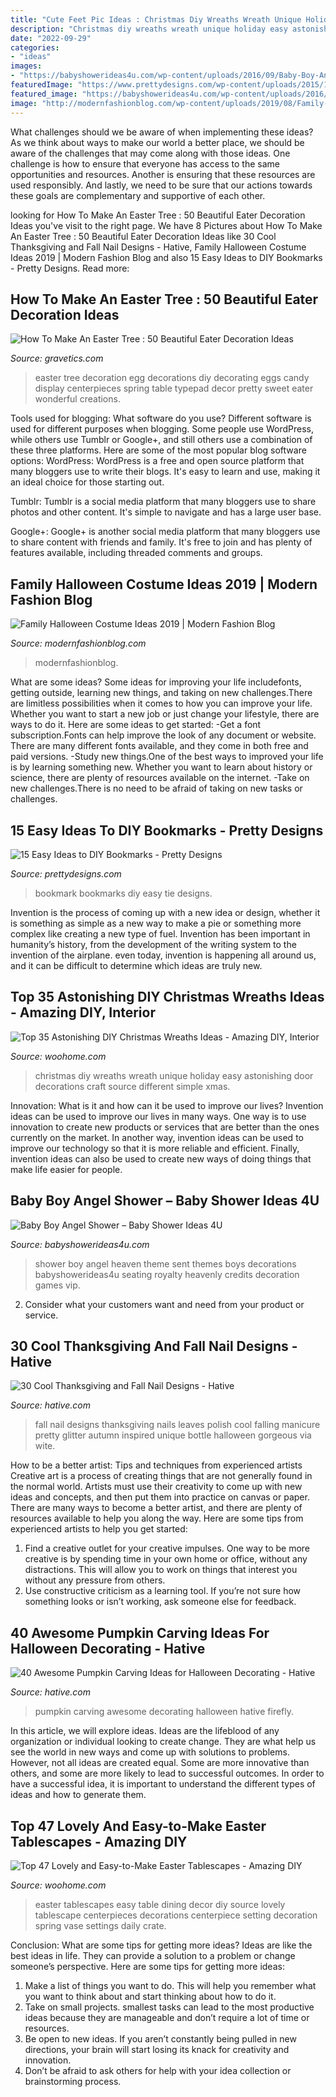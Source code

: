 ```yaml
---
title: "Cute Feet Pic Ideas : Christmas Diy Wreaths Wreath Unique Holiday Easy Astonishing Door Decorations Craft Source Different Simple Xmas"
description: "Christmas diy wreaths wreath unique holiday easy astonishing door decorations craft source different simple xmas"
date: "2022-09-29"
categories:
- "ideas"
images:
- "https://babyshowerideas4u.com/wp-content/uploads/2016/09/Baby-Boy-Angel-Shower-Vip-Seating-600x800.jpg"
featuredImage: "https://www.prettydesigns.com/wp-content/uploads/2015/10/Tie-Bookmark.jpg"
featured_image: "https://babyshowerideas4u.com/wp-content/uploads/2016/09/Baby-Boy-Angel-Shower-Vip-Seating-600x800.jpg"
image: "http://modernfashionblog.com/wp-content/uploads/2019/08/Family-Halloween-Costume-Ideas-2019-9.jpg"
---
```



What challenges should we be aware of when implementing these ideas?
As we think about ways to make our world a better place, we should be aware of the challenges that may come along with those ideas. One challenge is how to ensure that everyone has access to the same opportunities and resources. Another is ensuring that these resources are used responsibly. And lastly, we need to be sure that our actions towards these goals are complementary and supportive of each other.

	

		
looking for How To Make An Easter Tree : 50 Beautiful Eater Decoration Ideas you've visit to the right page. We have 8 Pictures about How To Make An Easter Tree : 50 Beautiful Eater Decoration Ideas like 30 Cool Thanksgiving and Fall Nail Designs - Hative, Family Halloween Costume Ideas 2019 | Modern Fashion Blog and also 15 Easy Ideas to DIY Bookmarks - Pretty Designs. Read more:
		
    
## How To Make An Easter Tree : 50 Beautiful Eater Decoration Ideas

<img loading=lazy src="https://www.gravetics.com/wp-content/uploads/2018/02/Pretty-Easter-Egg-tree.jpg" onerror="this.onerror=null;this.src='https://tse1.mm.bing.net/th?id=OIP.hGcIZMy1B8N7b7_vRpr5kwHaLJ&amp;pid=15.1';" alt="How To Make An Easter Tree : 50 Beautiful Eater Decoration Ideas">

_Source: gravetics.com_

>easter tree decoration egg decorations diy decorating eggs candy display centerpieces spring table typepad decor pretty sweet eater wonderful creations. 

	

Tools used for blogging: What software do you use?
Different software is used for different purposes when blogging. Some people use WordPress, while others use Tumblr or Google+, and still others use a combination of these three platforms. Here are some of the most popular blog software options: 
WordPress: WordPress is a free and open source platform that many bloggers use to write their blogs. It's easy to learn and use, making it an ideal choice for those starting out. 

Tumblr: Tumblr is a social media platform that many bloggers use to share photos and other content. It's simple to navigate and has a large user base. 

Google+: Google+ is another social media platform that many bloggers use to share content with friends and family. It's free to join and has plenty of features available, including threaded comments and groups.

    
## Family Halloween Costume Ideas 2019 | Modern Fashion Blog

<img loading=lazy src="http://modernfashionblog.com/wp-content/uploads/2019/08/Family-Halloween-Costume-Ideas-2019-9.jpg" onerror="this.onerror=null;this.src='https://tse3.mm.bing.net/th?id=OIP.3Ak00AzcbVVP0nQ99RcqCAHaLJ&amp;pid=15.1';" alt="Family Halloween Costume Ideas 2019 | Modern Fashion Blog">

_Source: modernfashionblog.com_

>modernfashionblog. 

	

What are some ideas?
Some ideas for improving your life includefonts, getting outside, learning new things, and taking on new challenges.There are limitless possibilities when it comes to how you can improve your life. Whether you want to start a new job or just change your lifestyle, there are ways to do it. Here are some ideas to get started: 
-Get a font subscription.Fonts can help improve the look of any document or website. There are many different fonts available, and they come in both free and paid versions. 
-Study new things.One of the best ways to improved your life is by learning something new. Whether you want to learn about history or science, there are plenty of resources available on the internet. 
-Take on new challenges.There is no need to be afraid of taking on new tasks or challenges.

    
## 15 Easy Ideas To DIY Bookmarks - Pretty Designs

<img loading=lazy src="https://www.prettydesigns.com/wp-content/uploads/2015/10/Tie-Bookmark.jpg" onerror="this.onerror=null;this.src='https://tse2.mm.bing.net/th?id=OIP._ormk5RjzyHTrOWKTN2PWwHaML&amp;pid=15.1';" alt="15 Easy Ideas to DIY Bookmarks - Pretty Designs">

_Source: prettydesigns.com_

>bookmark bookmarks diy easy tie designs. 

	

Invention is the process of coming up with a new idea or design, whether it is something as simple as a new way to make a pie or something more complex like creating a new type of fuel. Invention has been important in humanity’s history, from the development of the writing system to the invention of the airplane. even today, invention is happening all around us, and it can be difficult to determine which ideas are truly new.

    
## Top 35 Astonishing DIY Christmas Wreaths Ideas - Amazing DIY, Interior

<img loading=lazy src="http://www.woohome.com/wp-content/uploads/2013/12/DIY-Christmas-Wreath-12.jpg" onerror="this.onerror=null;this.src='https://tse1.mm.bing.net/th?id=OIP.r2gA9MkyugEi22Ivdq-GYgHaJ4&amp;pid=15.1';" alt="Top 35 Astonishing DIY Christmas Wreaths Ideas - Amazing DIY, Interior">

_Source: woohome.com_

>christmas diy wreaths wreath unique holiday easy astonishing door decorations craft source different simple xmas. 

	

Innovation: What is it and how can it be used to improve our lives?
Invention ideas can be used to improve our lives in many ways. One way is to use innovation to create new products or services that are better than the ones currently on the market. In another way, invention ideas can be used to improve our technology so that it is more reliable and efficient. Finally, invention ideas can also be used to create new ways of doing things that make life easier for people.

    
## Baby Boy Angel Shower – Baby Shower Ideas 4U

<img loading=lazy src="https://babyshowerideas4u.com/wp-content/uploads/2016/09/Baby-Boy-Angel-Shower-Vip-Seating-600x800.jpg" onerror="this.onerror=null;this.src='https://tse3.mm.bing.net/th?id=OIP.zdnLthi-fgu34Ig2YHWjAwHaJ4&amp;pid=15.1';" alt="Baby Boy Angel Shower – Baby Shower Ideas 4U">

_Source: babyshowerideas4u.com_

>shower boy angel heaven theme sent themes boys decorations babyshowerideas4u seating royalty heavenly credits decoration games vip. 

	

2. Consider what your customers want and need from your product or service.

    
## 30 Cool Thanksgiving And Fall Nail Designs - Hative

<img loading=lazy src="https://hative.com/wp-content/uploads/2014/11/thanksgiving-nail-designs/18-thanksgiving-and-fall-nail-designs.jpg" onerror="this.onerror=null;this.src='https://tse4.mm.bing.net/th?id=OIP.bpSNyEQWzOt7rDfGBEKYhQHaKx&amp;pid=15.1';" alt="30 Cool Thanksgiving and Fall Nail Designs - Hative">

_Source: hative.com_

>fall nail designs thanksgiving nails leaves polish cool falling manicure pretty glitter autumn inspired unique bottle halloween gorgeous via wite. 

	

How to be a better artist: Tips and techniques from experienced artists
Creative art is a process of creating things that are not generally found in the normal world. Artists must use their creativity to come up with new ideas and concepts, and then put them into practice on canvas or paper. There are many ways to become a better artist, and there are plenty of resources available to help you along the way. Here are some tips from experienced artists to help you get started: 
1. Find a creative outlet for your creative impulses. One way to be more creative is by spending time in your own home or office, without any distractions. This will allow you to work on things that interest you without any pressure from others. 
2. Use constructive criticism as a learning tool. If you’re not sure how something looks or isn’t working, ask someone else for feedback.

    
## 40 Awesome Pumpkin Carving Ideas For Halloween Decorating - Hative

<img loading=lazy src="https://hative.com/wp-content/uploads/2014/10/pumpkin-carving-ideas/33-firefly-pumpkin.jpg" onerror="this.onerror=null;this.src='https://tse2.mm.bing.net/th?id=OIP.TeEQqtFQmiT6lDD_3noG_gHaLI&amp;pid=15.1';" alt="40 Awesome Pumpkin Carving Ideas for Halloween Decorating - Hative">

_Source: hative.com_

>pumpkin carving awesome decorating halloween hative firefly. 

	

In this article, we will explore ideas. Ideas are the lifeblood of any organization or individual looking to create change. They are what help us see the world in new ways and come up with solutions to problems. However, not all ideas are created equal. Some are more innovative than others, and some are more likely to lead to successful outcomes. In order to have a successful idea, it is important to understand the different types of ideas and how to generate them.

    
## Top 47 Lovely And Easy-to-Make Easter Tablescapes - Amazing DIY

<img loading=lazy src="http://www.woohome.com/wp-content/uploads/2016/02/tablescapes-for-easter-14.jpg" onerror="this.onerror=null;this.src='https://tse1.mm.bing.net/th?id=OIP.U3DlcZnoUOdEmQYzo6fUPwHaLK&amp;pid=15.1';" alt="Top 47 Lovely and Easy-to-Make Easter Tablescapes - Amazing DIY">

_Source: woohome.com_

>easter tablescapes easy table dining decor diy source lovely tablescape centerpieces decorations centerpiece setting decoration spring vase settings daily crate. 

	

Conclusion: What are some tips for getting more ideas?
Ideas are like the best ideas in life. They can provide a solution to a problem or change someone’s perspective. Here are some tips for getting more ideas:
1. Make a list of things you want to do. This will help you remember what you want to think about and start thinking about how to do it.
2. Take on small projects. smallest tasks can lead to the most productive ideas because they are manageable and don’t require a lot of time or resources.
3. Be open to new ideas. If you aren’t constantly being pulled in new directions, your brain will start losing its knack for creativity and innovation.
4. Don’t be afraid to ask others for help with your idea collection or brainstorming process.

